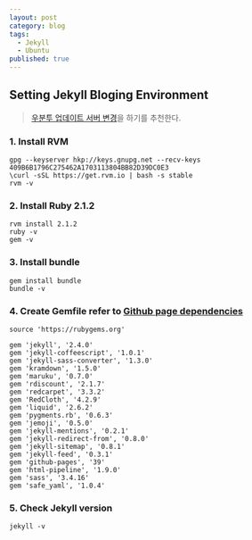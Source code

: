 ```yaml
---
layout: post
category: blog
tags: 
  - Jekyll
  - Ubuntu
published: true
---
```


## Setting Jekyll Bloging Environment

> [우분투 업데이트 서버 변경](http://harryp.tistory.com/18)을 하기를 추천한다. 

### 1. Install RVM
```
gpg --keyserver hkp://keys.gnupg.net --recv-keys 409B6B1796C275462A1703113804BB82D39DC0E3
\curl -sSL https://get.rvm.io | bash -s stable
rvm -v
```
### 2. Install Ruby 2.1.2
```
rvm install 2.1.2
ruby -v
gem -v
```

### 3. Install bundle
```
gem install bundle
bundle -v
```

### 4. Create Gemfile refer to [Github page dependencies](https://pages.github.com/versions/)
```
source 'https://rubygems.org'

gem 'jekyll', '2.4.0'
gem 'jekyll-coffeescript', '1.0.1'
gem 'jekyll-sass-converter', '1.3.0'
gem 'kramdown', '1.5.0'
gem 'maruku', '0.7.0'
gem 'rdiscount', '2.1.7'
gem 'redcarpet', '3.3.2'
gem 'RedCloth', '4.2.9'
gem 'liquid', '2.6.2'
gem 'pygments.rb', '0.6.3'
gem 'jemoji', '0.5.0'
gem 'jekyll-mentions', '0.2.1'
gem 'jekyll-redirect-from', '0.8.0'
gem 'jekyll-sitemap', '0.8.1'
gem 'jekyll-feed', '0.3.1'
gem 'github-pages', '39'
gem 'html-pipeline', '1.9.0'
gem 'sass', '3.4.16'
gem 'safe_yaml', '1.0.4'
```

### 5. Check Jekyll version
```
jekyll -v
```
